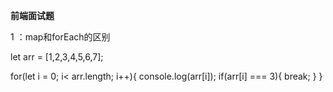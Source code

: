 
**前端面试题**

1 ：map和forEach的区别

let arr = [1,2,3,4,5,6,7];

for(let i = 0; i< arr.length; i++){
   console.log(arr[i]);
   if(arr[i] === 3){
       break;
   }
}

   